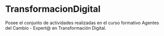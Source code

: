 # TransformacionDigital
Posee el conjunto de actividades realizadas en el curso formativo Agentes del Cambio - Expert@ en Transformación Digital.
